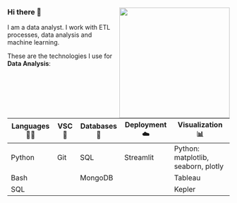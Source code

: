 ### Hi there 👋 <a href="https://github.com/abhisheknaiidu/abhisheknaiidu/blob/master/code.gif?raw=true"><img align="right" width="250" height="250" src="https://github.com/abhisheknaiidu/abhisheknaiidu/blob/master/code.gif?raw=true"></a>

I am a data analyst. I work with ETL processes, data analysis and machine learning.</a>

These are the technologies I use for **Data Analysis**:</a>

| **Languages** 🧑‍💻 | **VSC** 📆| **Databases** 🐬| **Deployment** ☁️ | **Visualization** 📊|
| --------------- | --------------- | --------------- | --------------- | --------------- |
| Python | Git| SQL | Streamlit | Python: matplotlib, seaborn, plotly |
| Bash | | MongoDB |  | Tableau
| SQL|  |  |  | Kepler 
